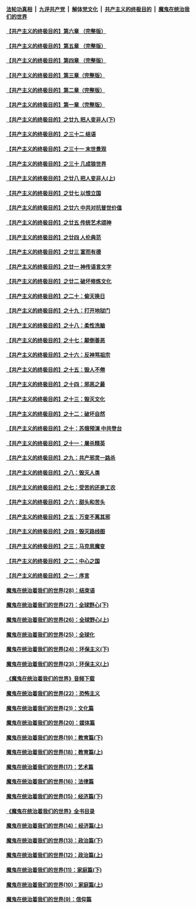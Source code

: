 ####  [法轮功真相](../../../../basic/blob/master/README.md?t=07022031) &nbsp;|&nbsp; [九评共产党](../../../../9ping.md/blob/master/README.md?t=07022031) &nbsp;|&nbsp; [解体党文化](../../../../jtdwh.md/blob/master/README.md?t=07022031)  &nbsp;|&nbsp; [共产主义的终极目的](../../../../gczydzjmd.md/blob/master/README.md?t=07022031) &nbsp;|&nbsp; [魔鬼在统治我们的世界](../../../../mgztzwmdsj.md/blob/master/README.md?t=07022031) 

#### [【共产主义的终极目的】第六章 （完整版）](../pages/nsc422/n11428913.md?t=07022031) 

#### [【共产主义的终极目的】第五章 （完整版）](../pages/nsc422/n11428912.md?t=07022031) 

#### [【共产主义的终极目的】第四章 （完整版）](../pages/nsc422/n11428907.md?t=07022031) 

#### [【共产主义的终极目的】第三章（完整版）](../pages/nsc422/n11428848.md?t=07022031) 

#### [【共产主义的终极目的】第二章（完整版）](../pages/nsc422/n11428831.md?t=07022031) 

#### [【共产主义的终极目的】第一章（完整版）](../pages/nsc422/n11417651.md?t=07022031) 

#### [【共产主义的终极目的】之廿九 把人变非人(下)](../pages/nsc422/n11344140.md?t=07022031) 

#### [【共产主义的终极目的】之三十二 结语](../pages/nsc422/n11360535.md?t=07022031) 

#### [【共产主义的终极目的】之三十一 末世景观](../pages/nsc422/n11351129.md?t=07022031) 

#### [【共产主义的终极目的】之三十 几成狼世界](../pages/nsc422/n11348280.md?t=07022031) 

#### [【共产主义的终极目的】之廿八 把人变非人(上)](../pages/nsc422/n11340492.md?t=07022031) 

#### [【共产主义的终极目的】之廿七 以恨立国](../pages/nsc422/n11336944.md?t=07022031) 

#### [【共产主义的终极目的】之廿六 中共对抗普世价值](../pages/nsc422/n11324785.md?t=07022031) 

#### [【共产主义的终极目的】之廿五 传统艺术颂神](../pages/nsc422/n11296396.md?t=07022031) 

#### [【共产主义的终极目的】之廿四 人伦典范](../pages/nsc422/n11296397.md?t=07022031) 

#### [【共产主义的终极目的】之廿三 富而有德](../pages/nsc422/n11283598.md?t=07022031) 

#### [【共产主义的终极目的】之廿一 神传语言文字](../pages/nsc422/n11263265.md?t=07022031) 

#### [【共产主义的终极目的】之廿二 破坏修炼文化](../pages/nsc422/n11245728.md?t=07022031) 

#### [【共产主义的终极目的】之二十：偷天换日](../pages/nsc422/n11238846.md?t=07022031) 

#### [【共产主义的终极目的】之十九：打开地狱门](../pages/nsc422/n11206376.md?t=07022031) 

#### [【共产主义的终极目的】之十八：柔性洗脑](../pages/nsc422/n11199994.md?t=07022031) 

#### [【共产主义的终极目的】之十七：颠倒善恶](../pages/nsc422/n11179782.md?t=07022031) 

#### [【共产主义的终极目的】之十六：反神骂祖宗](../pages/nsc422/n11166798.md?t=07022031) 

#### [【共产主义的终极目的】之十五：毁人不倦](../pages/nsc422/n11166792.md?t=07022031) 

#### [【共产主义的终极目的】之十四：邪恶之最](../pages/nsc422/n11150249.md?t=07022031) 

#### [【共产主义的终极目的】之十三：毁灭文化](../pages/nsc422/n11135227.md?t=07022031) 

#### [【共产主义的终极目的】之十二：破坏自然](../pages/nsc422/n11135214.md?t=07022031) 

#### [【共产主义的终极目的】之十：苏俄预演 中共登台](../pages/nsc422/n11118424.md?t=07022031) 

#### [【共产主义的终极目的】之十一：屠杀精英](../pages/nsc422/n11118442.md?t=07022031) 

#### [【共产主义的终极目的】之九：共产邪灵一路杀](../pages/nsc422/n11114139.md?t=07022031) 

#### [【共产主义的终极目的】之八：毁灭人类](../pages/nsc422/n11108503.md?t=07022031) 

#### [【共产主义的终极目的】之七：受苦的还是工农](../pages/nsc422/n11101809.md?t=07022031) 

#### [【共产主义的终极目的】之六：甜头和苦头](../pages/nsc422/n11096971.md?t=07022031) 

#### [【共产主义的终极目的】之五：万变不离其邪](../pages/nsc422/n11091285.md?t=07022031) 

#### [【共产主义的终极目的】之四：毁灭路线图](../pages/nsc422/n11086284.md?t=07022031) 

#### [【共产主义的终极目的】之三：马克思魔变](../pages/nsc422/n11061941.md?t=07022031) 

#### [【共产主义的终极目的】之二：中心之国](../pages/nsc422/n11047728.md?t=07022031) 

#### [【共产主义的终极目的】之一：序言](../pages/nsc422/n11086077.md?t=07022031) 

#### [魔鬼在统治着我们的世界(28)：结束语](../pages/nsc422/n10936246.md?t=07022031) 

#### [魔鬼在统治着我们的世界(27)：全球野心(下)](../pages/nsc422/n10928319.md?t=07022031) 

#### [魔鬼在统治着我们的世界(26)：全球野心(上)](../pages/nsc422/n10900318.md?t=07022031) 

#### [魔鬼在统治着我们的世界(25)：全球化](../pages/nsc422/n10788205.md?t=07022031) 

#### [魔鬼在统治着我们的世界(24)：环保主义(下)](../pages/nsc422/n10695307.md?t=07022031) 

#### [魔鬼在统治着我们的世界(23)：环保主义(上)](../pages/nsc422/n10688613.md?t=07022031) 

#### [《魔鬼在统治着我们的世界》音频下载](../pages/nsc422/n10635553.md?t=07022031) 

#### [魔鬼在统治着我们的世界(22)：恐怖主义](../pages/nsc422/n10614727.md?t=07022031) 

#### [魔鬼在统治着我们的世界(21)：文化篇](../pages/nsc422/n10597706.md?t=07022031) 

#### [魔鬼在统治着我们的世界(20)：媒体篇](../pages/nsc422/n10586579.md?t=07022031) 

#### [魔鬼在统治着我们的世界(19)：教育篇(下)](../pages/nsc422/n10564808.md?t=07022031) 

#### [魔鬼在统治着我们的世界(18)：教育篇(上)](../pages/nsc422/n10526970.md?t=07022031) 

#### [魔鬼在统治着我们的世界(17)：艺术篇](../pages/nsc422/n10499093.md?t=07022031) 

#### [魔鬼在统治着我们的世界(16)：法律篇](../pages/nsc422/n10485969.md?t=07022031) 

#### [魔鬼在统治着我们的世界(15)：经济篇(下)](../pages/nsc422/n10469975.md?t=07022031) 

#### [《魔鬼在统治着我们的世界》全书目录](../pages/nsc422/n10464261.md?t=07022031) 

#### [魔鬼在统治着我们的世界(14)：经济篇(上)](../pages/nsc422/n10457370.md?t=07022031) 

#### [魔鬼在统治着我们的世界(13)：政治篇(下)](../pages/nsc422/n10448270.md?t=07022031) 

#### [魔鬼在统治着我们的世界(12)：政治篇(上)](../pages/nsc422/n10444576.md?t=07022031) 

#### [魔鬼在统治着我们的世界(11)：家庭篇(下)](../pages/nsc422/n10440961.md?t=07022031) 

#### [魔鬼在统治着我们的世界(10)：家庭篇(上)](../pages/nsc422/n10435448.md?t=07022031) 

#### [魔鬼在统治着我们的世界(9)：信仰篇](../pages/nsc422/n10432159.md?t=07022031) 

